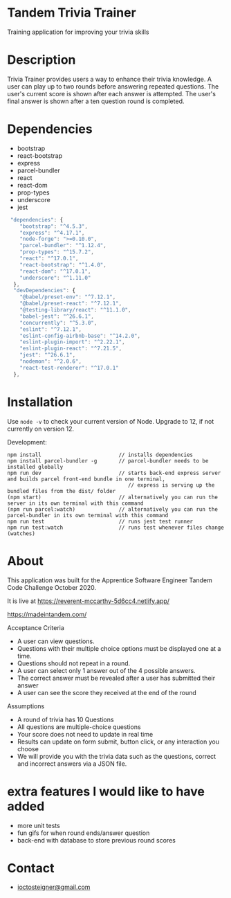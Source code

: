 # Tandem Trivia Trainer

Training application for improving your trivia skills

# Description

Trivia Trainer provides users a way to enhance their trivia knowledge. A user can play up to two rounds before answering repeated questions. The user's current score is shown after each answer is attempted. The user's final answer is shown after a ten question round is completed.

# Dependencies

- bootstrap
- react-bootstrap
- express
- parcel-bundler
- react
- react-dom
- prop-types
- underscore
- jest

```javascript
 "dependencies": {
    "bootstrap": "^4.5.3",
    "express": "^4.17.1",
    "node-forge": ">=0.10.0",
    "parcel-bundler": "^1.12.4",
    "prop-types": "^15.7.2",
    "react": "^17.0.1",
    "react-bootstrap": "^1.4.0",
    "react-dom": "^17.0.1",
    "underscore": "^1.11.0"
  },
  "devDependencies": {
    "@babel/preset-env": "^7.12.1",
    "@babel/preset-react": "^7.12.1",
    "@testing-library/react": "^11.1.0",
    "babel-jest": "^26.6.1",
    "concurrently": "^5.3.0",
    "eslint": "^7.12.1",
    "eslint-config-airbnb-base": "^14.2.0",
    "eslint-plugin-import": "^2.22.1",
    "eslint-plugin-react": "^7.21.5",
    "jest": "^26.6.1",
    "nodemon": "^2.0.6",
    "react-test-renderer": "^17.0.1"
  },
```

# Installation

 Use `node -v` to check your current version of Node. Upgrade to 12, if not currently on version 12.

 Development:

 ```
 npm install                         // installs dependencies
 npm install parcel-bundler -g       // parcel-bundler needs to be installed globally
 npm run dev                         // starts back-end express server and builds parcel front-end bundle in one terminal,
                                        // express is serving up the bundled files from the dist/ folder
 (npm start)                         // alternatively you can run the server in its own terminal with this command
 (npm run parcel:watch)              // alternatively you can run the parcel-bundler in its own terminal with this command
 npm run test                        // runs jest test runner
 npm run test:watch                  // runs test whenever files change (watches)
 ```

# About

  This application was built for the Apprentice Software Engineer Tandem Code Challenge October 2020.  
  
  It is live at https://reverent-mccarthy-5d6cc4.netlify.app/  

  https://madeintandem.com/

  Acceptance Criteria

- A user can view questions.
- Questions with their multiple choice options must be displayed one at a time.
- Questions should not repeat in a round.
- A user can select only 1 answer out of the 4 possible answers.
- The correct answer must be revealed after a user has submitted their answer
- A user can see the score they received at the end of the round

Assumptions

- A round of trivia has 10 Questions
- All questions are multiple-choice questions
- Your score does not need to update in real time
- Results can update on form submit, button click, or any interaction you choose
- We will provide you with the trivia data such as the questions, correct and incorrect answers via a JSON file.

# extra features I would like to have added

- more unit tests
- fun gifs for when round ends/answer question
- back-end with database to store previous round scores

# Contact

- ioctosteigner@gmail.com